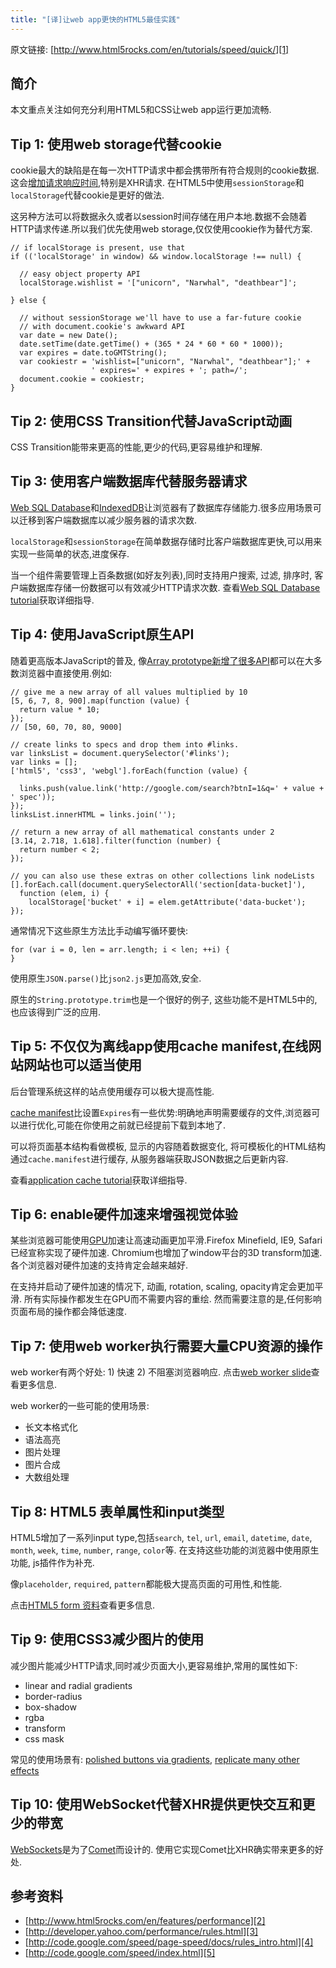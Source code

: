 ```yaml
---
title: "[译]让web app更快的HTML5最佳实践"
---
```


原文链接: [http://www.html5rocks.com/en/tutorials/speed/quick/][1]

## 简介

本文重点关注如何充分利用HTML5和CSS让web app运行更加流畅.

## Tip 1: 使用web storage代替cookie

cookie最大的缺陷是在每一次HTTP请求中都会携带所有符合规则的cookie数据.这会[增加请求响应时间][6],特别是XHR请求. 在HTML5中使用`sessionStorage`和`localStorage`代替cookie是更好的做法.

这另种方法可以将数据永久或者以session时间存储在用户本地.数据不会随着HTTP请求传递.所以我们优先使用web storage,仅仅使用cookie作为替代方案.

    // if localStorage is present, use that
    if (('localStorage' in window) && window.localStorage !== null) {

      // easy object property API
      localStorage.wishlist = '["unicorn", "Narwhal", "deathbear"]';

    } else {

      // without sessionStorage we'll have to use a far-future cookie
      // with document.cookie's awkward API
      var date = new Date();
      date.setTime(date.getTime() + (365 * 24 * 60 * 60 * 1000));
      var expires = date.toGMTString();
      var cookiestr = 'wishlist=["unicorn", "Narwhal", "deathbear"];' +
                      ' expires=' + expires + '; path=/';
      document.cookie = cookiestr;
    }

## Tip 2: 使用CSS Transition代替JavaScript动画

CSS Transition能带来更高的性能,更少的代码,更容易维护和理解.

## Tip 3: 使用客户端数据库代替服务器请求

[Web SQL Database][7]和[IndexedDB][8]让浏览器有了数据库存储能力.很多应用场景可以迁移到客户端数据库以减少服务器的请求次数.

`localStorage`和`sessionStorage`在简单数据存储时比客户端数据库更快,可以用来实现一些简单的状态,进度保存.

当一个组件需要管理上百条数据(如好友列表),同时支持用户搜索, 过滤, 排序时, 客户端数据库存储一份数据可以有效减少HTTP请求次数. 查看[Web SQL Database tutorial][9]获取详细指导.

## Tip 4: 使用JavaScript原生API

随着更高版本JavaScript的普及, 像[Array prototype新增了很多API][10]都可以在大多数浏览器中直接使用.例如:

    // give me a new array of all values multiplied by 10
    [5, 6, 7, 8, 900].map(function (value) {
      return value * 10;
    });
    // [50, 60, 70, 80, 9000]

    // create links to specs and drop them into #links.
    var linksList = document.querySelector('#links');
    var links = [];
    ['html5', 'css3', 'webgl'].forEach(function (value) {

      links.push(value.link('http://google.com/search?btnI=1&q=' + value + ' spec'));
    });
    linksList.innerHTML = links.join('');

    // return a new array of all mathematical constants under 2
    [3.14, 2.718, 1.618].filter(function (number) {
      return number < 2;
    });

    // you can also use these extras on other collections link nodeLists
    [].forEach.call(document.querySelectorAll('section[data-bucket]'),
      function (elem, i) {
        localStorage['bucket' + i] = elem.getAttribute('data-bucket');
    });

通常情况下这些原生方法比手动编写循环要快:

    for (var i = 0, len = arr.length; i < len; ++i) {
    }

使用原生`JSON.parse()`比`json2.js`更加高效,安全.

原生的`String.prototype.trim`也是一个很好的例子, 这些功能不是HTML5中的,也应该得到广泛的应用.

## Tip 5: 不仅仅为离线app使用cache manifest,在线网站网站也可以适当使用

后台管理系统这样的站点使用缓存可以极大提高性能.

[cache manifest][11]比设置`Expires`有一些优势:明确地声明需要缓存的文件,浏览器可以进行优化,可能在你使用之前就已经提前下载到本地了.

可以将页面基本结构看做模板, 显示的内容随着数据变化, 将可模板化的HTML结构通过`cache.manifest`进行缓存, 从服务器端获取JSON数据之后更新内容.

查看[application cache tutorial][12]获取详细指导.

## Tip 6: enable硬件加速来增强视觉体验

某些浏览器可能使用[GPU][13]加速让高速动画更加平滑.Firefox Minefield, IE9, Safari已经宣称实现了硬件加速. Chromium也增加了window平台的3D transform加速.各个浏览器对硬件加速的支持肯定会越来越好.

在支持并启动了硬件加速的情况下, 动画, rotation, scaling, opacity肯定会更加平滑. 所有实际操作都发生在GPU而不需要内容的重绘. 然而需要注意的是,任何影响页面布局的操作都会降低速度.

## Tip 7: 使用web worker执行需要大量CPU资源的操作

web worker有两个好处: 1) 快速 2) 不阻塞浏览器响应. 点击[web worker slide][14]查看更多信息.

web worker的一些可能的使用场景:

- 长文本格式化
- 语法高亮
- 图片处理
- 图片合成
- 大数组处理

## Tip 8: HTML5 表单属性和input类型

HTML5增加了一系列input type,包括`search`, `tel`, `url`, `email`, `datetime`, `date`, `month`, `week`, `time`, `number`, `range`, `color`等. 在支持这些功能的浏览器中使用原生功能, js插件作为补充.

像`placeholder`, `required`, `pattern`都能极大提高页面的可用性,和性能.

点击[HTML5 form 资料][15]查看更多信息.

## Tip 9: 使用CSS3减少图片的使用

减少图片能减少HTTP请求,同时减少页面大小,更容易维护,常用的属性如下:

- linear and radial gradients
- border-radius
- box-shadow
- rgba
- transform
- css mask

常见的使用场景有: [polished buttons via gradients][15], [replicate many other effects][16]

## Tip 10: 使用WebSocket代替XHR提供更快交互和更少的带宽

[WebSockets][17]是为了[Comet][18]而设计的. 使用它实现Comet比XHR确实带来更多的好处.



## 参考资料

- [http://www.html5rocks.com/en/features/performance][2]
- [http://developer.yahoo.com/performance/rules.html][3]
- [http://code.google.com/speed/page-speed/docs/rules_intro.html][4]
- [http://code.google.com/speed/index.html][5]

[18]: http://en.wikipedia.org/wiki/Comet_(programming)
[17]: http://dev.w3.org/html5/websockets/
[16]: http://www.phpied.com/css-performance-ui-with-fewer-images/
[15]: http://cubiq.org/dropbox/cssgrad.html
[14]: http://slides.html5rocks.com/#web-workers
[13]: http://en.wikipedia.org/wiki/Graphics_processing_unit
[12]: http://www.html5rocks.com/tutorials/appcache/beginner/
[11]: http://www.whatwg.org/specs/web-apps/current-work/multipage/offline.html#manifests
[10]: https://developer.mozilla.org/En/Core_JavaScript_1.5_Reference/Objects/Array#Methods
[9]: http://www.html5rocks.com/tutorials/webdatabase/todo/
[8]: http://www.w3.org/TR/IndexedDB/
[7]: http://dev.w3.org/html5/webdatabase/
[6]: http://yuiblog.com/blog/2007/03/01/performance-research-part-3/
[5]: http://code.google.com/speed/index.html
[4]: http://code.google.com/speed/page-speed/docs/rules_intro.html
[3]: http://developer.yahoo.com/performance/rules.html
[1]: http://www.html5rocks.com/en/tutorials/speed/quick/
[2]: http://www.html5rocks.com/en/features/performance
